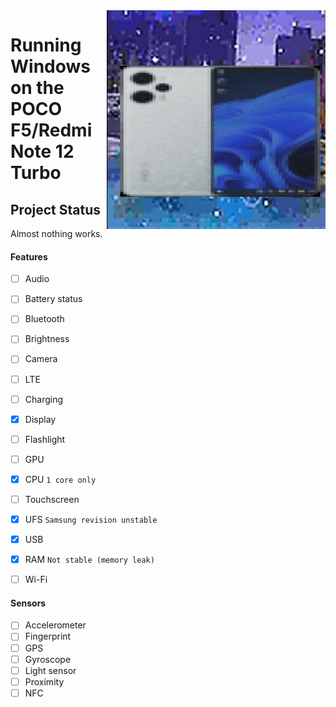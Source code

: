<img align="right" src="https://github.com/kadarej/woa-marble/blob/main/marble.png" width="350" alt="Windows 11 running on marble">

# Running Windows on the POCO F5/Redmi Note 12 Turbo

## Project Status
Almost nothing works.

#### Features
- [ ] Audio
- [ ] Battery status
- [ ] Bluetooth
- [ ] Brightness 
- [ ] Camera
- [ ] LTE
- [ ] Charging
- [x] Display
- [ ] Flashlight
- [ ] GPU
- [X] CPU ```1 core only```
- [ ] Touchscreen 
- [x] UFS ```Samsung revision unstable```

- [x] USB
- [X] RAM ```Not stable (memory leak)```
- [ ] Wi-Fi

#### Sensors
- [ ] Accelerometer
- [ ] Fingerprint
- [ ] GPS
- [ ] Gyroscope
- [ ] Light sensor
- [ ] Proximity
- [ ] NFC
